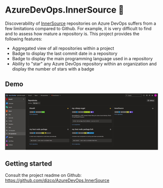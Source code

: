 # AzureDevOps.InnerSource 🌟

Discoverability of [InnerSource](https://innersourcecommons.org/) repositories on Azure DevOps suffers from a few limitations compared to Github. For example, it is very difficult to find and to assess how mature a repository is. This project provides the following features:
- Aggregated view of all repositories within a project
- Badge to display the last commit date in a repository
- Badge to display the main programming language used in a repository
- Ability to "star" any Azure DevOps repository within an organization and display the number of stars with a badge

## Demo
![Demo](https://github.com/dizco/AzureDevOps.InnerSource/raw/master/docs/demo.jpg)

## Getting started
Consult the project readme on Github: https://github.com/dizco/AzureDevOps.InnerSource
